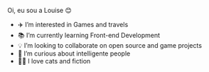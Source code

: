 Oi, eu sou a Louise 😊
- ✈️ I’m interested in Games and travels
- 📚 I’m currently learning Front-end Development
- 💡 I’m looking to collaborate on open source and game projects
- 👀 I’m curious about intelligente people
- 🐱‍🚀 I love cats and fiction

<!---
Amyxtic/Amyxtic is a ✨ special ✨ repository because its `README.md` (this file) appears on your GitHub profile.
You can click the Preview link to take a look at your changes.
--->
